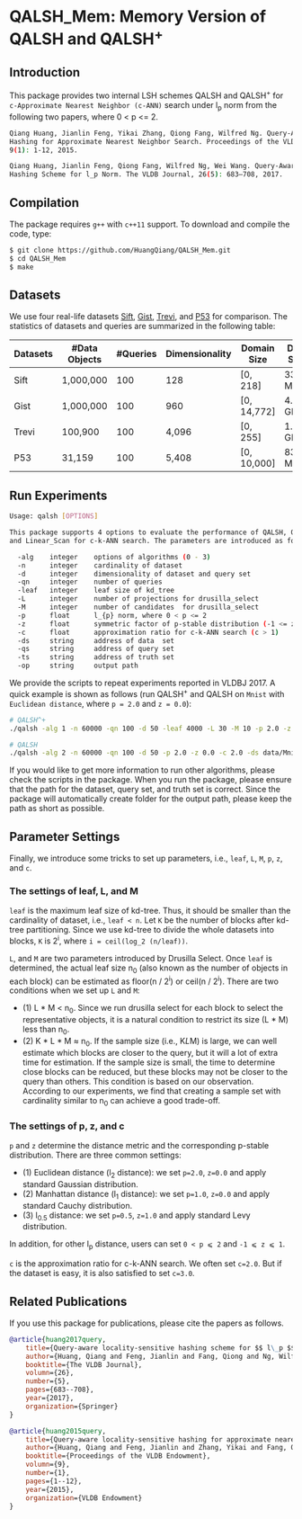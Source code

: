 # QALSH_Mem: Memory Version of QALSH and QALSH<sup>+</sup>

## Introduction

This package provides two internal LSH schemes QALSH and QALSH<sup>+</sup> for ```c-Approximate Nearest Neighbor (c-ANN)``` search under l<sub>p</sub> norm from the following two papers, where 0 < p <= 2.

```bash
Qiang Huang, Jianlin Feng, Yikai Zhang, Qiong Fang, Wilfred Ng. Query-Aware Locality-Sensitive
Hashing for Approximate Nearest Neighbor Search. Proceedings of the VLDB Endowment (PVLDB),
9(1): 1-12, 2015.

Qiang Huang, Jianlin Feng, Qiong Fang, Wilfred Ng, Wei Wang. Query-Aware Locality-Sensitive
Hashing Scheme for l_p Norm. The VLDB Journal, 26(5): 683–708, 2017.
```

## Compilation

The package requires ```g++``` with ```c++11``` support. To download and compile the code, type:

```bash
$ git clone https://github.com/HuangQiang/QALSH_Mem.git
$ cd QALSH_Mem
$ make
```

## Datasets

We use four real-life datasets [Sift](https://drive.google.com/open?id=1Q3_dnblolD9GVis7OakP2mrqmBApytEL), [Gist](https://drive.google.com/open?id=1M3hJl5slY_pu50IQ7ie-t9E6RvzMizYT), [Trevi](https://drive.google.com/open?id=1RF1FJKWHv3y7W7aBrewnOMrWR15dNbJ3), and [P53](https://drive.google.com/open?id=15mzraPmxNRzcfhXsd_KWBgKclUFUZQEj) for comparison. The statistics of datasets and queries are summarized in the following table:

| Datasets | #Data Objects  | #Queries | Dimensionality | Domain Size | Data Size |
| -------- | --------- | -------- | -------------- | ----------- | --------- |
| Sift     | 1,000,000 | 100      | 128            | [0, 218]    | 337.8 MB  |
| Gist     | 1,000,000 | 100      | 960            | [0, 14,772] | 4.0 GB    |
| Trevi    | 100,900   | 100      | 4,096          | [0, 255]    | 1.5 GB    |
| P53      | 31,159    | 100      | 5,408          | [0, 10,000] | 833.7 MB  |

## Run Experiments

```bash
Usage: qalsh [OPTIONS]

This package supports 4 options to evaluate the performance of QALSH, QALSH^+,
and Linear_Scan for c-k-ANN search. The parameters are introduced as follows.

  -alg    integer    options of algorithms (0 - 3)
  -n      integer    cardinality of dataset
  -d      integer    dimensionality of dataset and query set
  -qn     integer    number of queries
  -leaf   integer    leaf size of kd_tree
  -L      integer    number of projections for drusilla_select
  -M      integer    number of candidates  for drusilla_select
  -p      float      l_{p} norm, where 0 < p <= 2
  -z      float      symmetric factor of p-stable distribution (-1 <= z <= 1)
  -c      float      approximation ratio for c-k-ANN search (c > 1)
  -ds     string     address of data  set
  -qs     string     address of query set
  -ts     string     address of truth set
  -op     string     output path
```

We provide the scripts to repeat experiments reported in VLDBJ 2017. A quick example is shown as follows (run QALSH<sup>+</sup> and QALSH on ```Mnist``` with ```Euclidean distance```, where ```p = 2.0``` and ```z = 0.0```):

```bash
# QALSH^+
./qalsh -alg 1 -n 60000 -qn 100 -d 50 -leaf 4000 -L 30 -M 10 -p 2.0 -z 0.0 -c 2.0 -ds data/Mnist/Mnist.ds -qs data/Mnist/Mnist.q -ts data/Mnist/Mnist.gt2.0 -op results/Mnist/L2.0/

# QALSH
./qalsh -alg 2 -n 60000 -qn 100 -d 50 -p 2.0 -z 0.0 -c 2.0 -ds data/Mnist/Mnist.ds -qs data/Mnist/Mnist.q -ts data/Mnist/Mnist.gt2.0 -op results/Mnist/L2.0/
```

If you would like to get more information to run other algorithms, please check the scripts in the package. When you run the package, please ensure that the path for the dataset, query set, and truth set is correct. Since the package will automatically create folder for the output path, please keep the path as short as possible.

## Parameter Settings

Finally, we introduce some tricks to set up parameters, i.e., ```leaf```, ```L```, ```M```, ```p```, ```z```, and ```c```.

### The settings of leaf, L, and M

```leaf``` is the maximum leaf size of kd-tree. Thus, it should be smaller than the cardinality of dataset, i.e., ```leaf < n```. Let ```K``` be the number of blocks after kd-tree partitioning. Since we use kd-tree to divide the whole datasets into blocks, ```K``` is 2<sup>i</sup>, where ```i = ceil(log_2 (n/leaf))```.

```L```, and ```M``` are two parameters introduced by Drusilla Select. Once ```leaf``` is determined, the actual leaf size n<sub>0</sub> (also known as the number of objects in each block) can be estimated as floor(n / 2<sup>i</sup>) or ceil(n / 2<sup>i</sup>). There are two conditions when we set up ```L``` and ```M```:

- (1) L * M < n<sub>0</sub>. Since we run drusilla select for each block to select the representative objects, it is a natural condition to restrict its size (L * M) less than n<sub>0</sub>.
- (2) K * L * M ≈ n<sub>0</sub>. If the sample size (i.e., K*L*M) is large, we can well estimate which blocks are closer to the query, but it will a lot of extra time for estimation. If the sample size is small, the time to determine close blocks can be reduced, but these blocks may not be closer to the query than others. This condition is based on our observation. According to our experiments, we find that creating a sample set with cardinality similar to n<sub>0</sub> can achieve a good trade-off.

### The settings of p, z, and c

```p``` and ```z``` determine the distance metric and the corresponding p-stable distribution. There are three common settings:

- (1) Euclidean distance (l<sub>2</sub> distance): we set ```p=2.0```, ```z=0.0``` and apply standard Gaussian distribution.
- (2) Manhattan distance (l<sub>1</sub> distance): we set ```p=1.0```, ```z=0.0``` and apply standard Cauchy distribution.
- (3) l<sub>0.5</sub> distance: we set ```p=0.5```, ```z=1.0``` and apply standard Levy distribution.

In addition, for other l<sub>p</sub> distance, users can set ```0 < p ⩽ 2``` and ```-1 ⩽ z ⩽ 1```.

```c``` is the approximation ratio for c-k-ANN search. We often set ```c=2.0```. But if the dataset is easy, it is also satisfied to set ```c=3.0```.

## Related Publications

If you use this package for publications, please cite the papers as follows.

```bib
@article{huang2017query,
    title={Query-aware locality-sensitive hashing scheme for $$ l\_p $$ norm}
    author={Huang, Qiang and Feng, Jianlin and Fang, Qiong and Ng, Wilfred and Wang, Wei},
    booktitle={The VLDB Journal},
    volumn={26},
    number={5},
    pages={683--708},
    year={2017},
    organization={Springer}
}

@article{huang2015query,
    title={Query-aware locality-sensitive hashing for approximate nearest neighbor search}
    author={Huang, Qiang and Feng, Jianlin and Zhang, Yikai and Fang, Qiong and Ng, Wilfred},
    booktitle={Proceedings of the VLDB Endowment},
    volumn={9},
    number={1},
    pages={1--12},
    year={2015},
    organization={VLDB Endowment}
}
```

